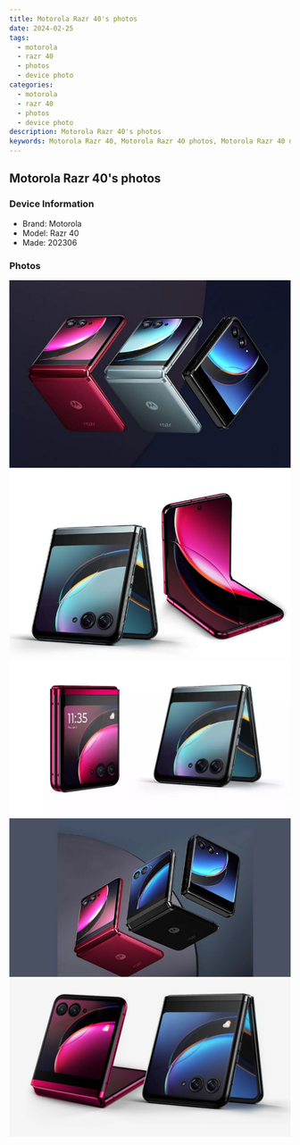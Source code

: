 ```yaml
---
title: Motorola Razr 40's photos
date: 2024-02-25
tags: 
  - motorola
  - razr 40
  - photos
  - device photo
categories: 
  - motorola
  - razr 40
  - photos
  - device photo
description: Motorola Razr 40's photos
keywords: Motorola Razr 40, Motorola Razr 40 photos, Motorola Razr 40 device photo
---
```


## Motorola Razr 40's photos

### Device Information

- Brand: Motorola
- Model: Razr 40
- Made: 202306

### Photos

![/images/best-assets/devices/motorola/motorola-razr-40/1.jpg](/images/best-assets/devices/motorola/motorola-razr-40/1.jpg)
![/images/best-assets/devices/motorola/motorola-razr-40/2.jpg](/images/best-assets/devices/motorola/motorola-razr-40/2.jpg)
![/images/best-assets/devices/motorola/motorola-razr-40/3.jpg](/images/best-assets/devices/motorola/motorola-razr-40/3.jpg)
![/images/best-assets/devices/motorola/motorola-razr-40/4.jpg](/images/best-assets/devices/motorola/motorola-razr-40/4.jpg)
![/images/best-assets/devices/motorola/motorola-razr-40/5.jpg](/images/best-assets/devices/motorola/motorola-razr-40/5.jpg)
